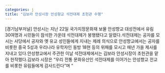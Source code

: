 ```yaml
---
categories: j
title: "김보라 안성시장 안성향교 석전대제 초헌관 수행"
---
```

[경기남부저널] 안성시는 지난 22일 국가지정문화재 보물 안성향교 대성전에서 유림 30여명과 시민들이 참석한 가운데 석전대제가 봉행됐다고 알렸다.석전대제는 공자를 모시는 사당에서 공자와 옛 유교 성인들에게 지내는 제례 의식으로 안성향교에서는 공자를 비롯한 중국 5성과 우리나라 유학자인 동방 18현 등의 위패를 모시고 매년 가을 제사를 지내고 있다.안성향교에서 주관한 이날 석전대제에서는 김보라 안성시장이 초헌관을 맡아 헌작했다.김보라 시장은 “우리 전통 문화유산인 석전대제를 이어가는 안성향교 전교를 비롯한 유림들에게 감사드린다”며 “